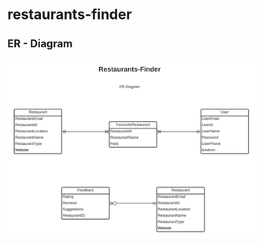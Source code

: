 # restaurants-finder
## ER - Diagram
![](https://raw.githubusercontent.com/RaviTeja444/restaurants-finder/main/ErDiagram.png)
